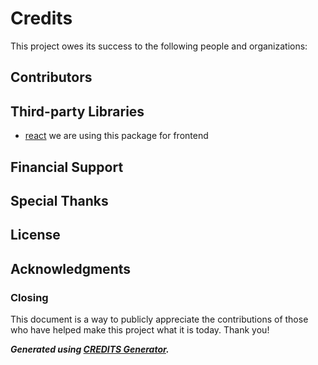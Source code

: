 # Credits

This project owes its success to the following people and organizations:

## Contributors



## Third-party Libraries
- [react](https://github.com/facebook/react) we are using this package for frontend


## Financial Support



## Special Thanks



## License



## Acknowledgments



### Closing

This document is a way to publicly appreciate the contributions of those who have helped make this project what it is today. Thank you!

***Generated using [CREDITS Generator](https://scottgriv.github.io/CREDITS-Generator/).***